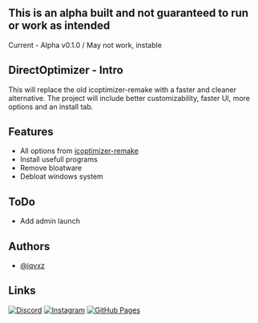 ## This is an alpha built and not guaranteed to run or work as intended

Current - Alpha v0.1.0 / May not work, instable

## DirectOptimizer - Intro

This will replace the old icoptimizer-remake with a faster and cleaner alternative.
The project will include better customizability, faster UI, more options and an install tab.


## Features

- All options from [icoptimizer-remake](https://github.com/jqvxz/icoptimizer-remake)
- Install usefull programs
- Remove bloatware
- Debloat windows system

## ToDo

- Add admin launch

## Authors

- [@jqvxz](https://github.com/jqvxz)


## Links

[![Discord](https://img.shields.io/badge/Discord-%235865F2.svg?&logo=discord&logoColor=white)](https://discord.gg/enf9WY5pPn)
[![Instagram](https://img.shields.io/badge/Instagram-%23E4405F.svg?logo=Instagram&logoColor=white)](https://www.instagram.com/javon.265/)
[![GitHub Pages](https://img.shields.io/badge/GitHub%20Pages-121013?logo=github&logoColor=white)](https://jqvxz.github.io/web/)
